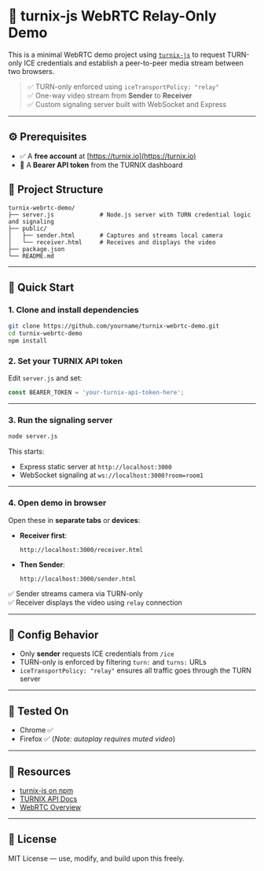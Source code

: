 # 🎥 turnix-js WebRTC Relay-Only Demo

This is a minimal WebRTC demo project using [`turnix-js`](https://www.npmjs.com/package/turnix-js) to request TURN-only ICE credentials and establish a peer-to-peer media stream between two browsers.

> ✅ TURN-only enforced using `iceTransportPolicy: "relay"`  
> ✅ One-way video stream from **Sender** to **Receiver**  
> ✅ Custom signaling server built with WebSocket and Express

---

## ⚙️ Prerequisites

- ✅ A **free account** at [https://turnix.io](https://turnix.io)
- 🔐 A **Bearer API token** from the TURNIX dashboard

## 📁 Project Structure

```
turnix-webrtc-demo/
├── server.js             # Node.js server with TURN credential logic and signaling
├── public/
│   ├── sender.html       # Captures and streams local camera
│   └── receiver.html     # Receives and displays the video
├── package.json
└── README.md
```

---

## 🚀 Quick Start

### 1. Clone and install dependencies

```bash
git clone https://github.com/yourname/turnix-webrtc-demo.git
cd turnix-webrtc-demo
npm install
```

### 2. Set your TURNIX API token

Edit `server.js` and set:

```js
const BEARER_TOKEN = 'your-turnix-api-token-here';
```

---

### 3. Run the signaling server

```bash
node server.js
```

This starts:

- Express static server at `http://localhost:3000`
- WebSocket signaling at `ws://localhost:3000?room=room1`

---

### 4. Open demo in browser

Open these in **separate tabs** or **devices**:

- **Receiver first**:
  ```
  http://localhost:3000/receiver.html
  ```

- **Then Sender**:
  ```
  http://localhost:3000/sender.html
  ```

✅ Sender streams camera via TURN-only  
✅ Receiver displays the video using `relay` connection

---

## 🔧 Config Behavior

- Only **sender** requests ICE credentials from `/ice`
- TURN-only is enforced by filtering `turn:` and `turns:` URLs
- `iceTransportPolicy: "relay"` ensures all traffic goes through the TURN server

---

## 🧪 Tested On

- Chrome ✅
- Firefox ✅ (*Note: autoplay requires muted video*)


---

## 🔗 Resources

- [turnix-js on npm](https://www.npmjs.com/package/turnix-js)
- [TURNIX API Docs](https://staging.turnix.io/docs)
- [WebRTC Overview](https://developer.mozilla.org/en-US/docs/Web/API/WebRTC_API)

---

## 🪪 License

MIT License — use, modify, and build upon this freely.
